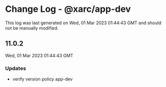 # Change Log - @xarc/app-dev

This log was last generated on Wed, 01 Mar 2023 01:44:43 GMT and should not be manually modified.

## 11.0.2
Wed, 01 Mar 2023 01:44:43 GMT

### Updates

- verify version policy app-dev

